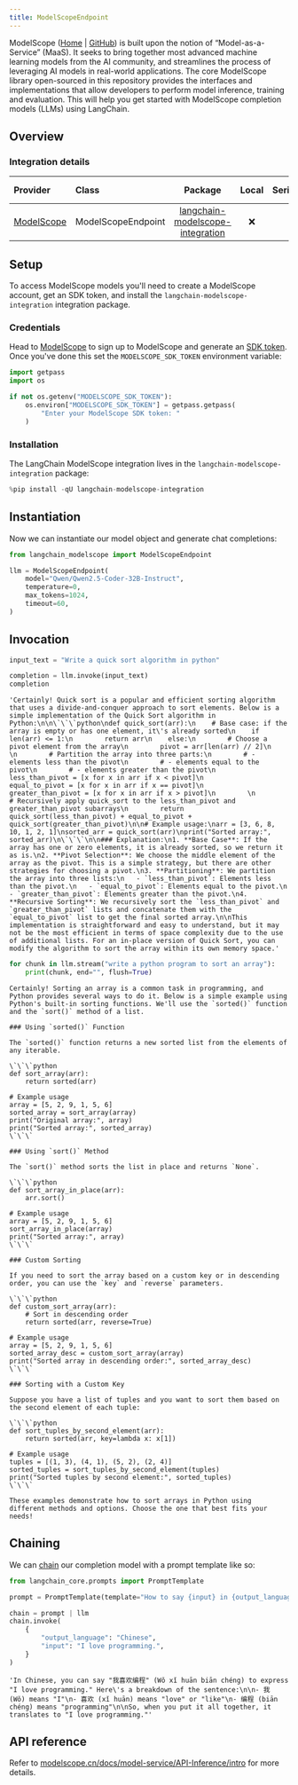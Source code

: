 ```yaml
---
title: ModelScopeEndpoint
---
```



ModelScope ([Home](https://www.modelscope.cn/) | [GitHub](https://github.com/modelscope/modelscope)) is built upon the notion of “Model-as-a-Service” (MaaS). It seeks to bring together most advanced machine learning models from the AI community, and streamlines the process of leveraging AI models in real-world applications. The core ModelScope library open-sourced in this repository provides the interfaces and implementations that allow developers to perform model inference, training and evaluation. This will help you get started with ModelScope completion models (LLMs) using LangChain.

## Overview

### Integration details

| Provider  | Class | Package | Local | Serializable | Package downloads | Package latest |
| :--- | :--- | :---: | :---: |  :---: | :---: | :---: |
| [ModelScope](/oss/integrations/providers/modelscope/) | ModelScopeEndpoint | [langchain-modelscope-integration](https://pypi.org/project/langchain-modelscope-integration/) | ❌ | ❌ | ![PyPI - Downloads](https://img.shields.io/pypi/dm/langchain-modelscope-integration?style=flat-square&label=%20) | ![PyPI - Version](https://img.shields.io/pypi/v/langchain-modelscope-integration?style=flat-square&label=%20) |

## Setup

To access ModelScope models you'll need to create a ModelScope account, get an SDK token, and install the `langchain-modelscope-integration` integration package.

### Credentials

Head to [ModelScope](https://modelscope.cn/) to sign up to ModelScope and generate an [SDK token](https://modelscope.cn/my/myaccesstoken). Once you've done this set the `MODELSCOPE_SDK_TOKEN` environment variable:

```python
import getpass
import os

if not os.getenv("MODELSCOPE_SDK_TOKEN"):
    os.environ["MODELSCOPE_SDK_TOKEN"] = getpass.getpass(
        "Enter your ModelScope SDK token: "
    )
```

### Installation

The LangChain ModelScope integration lives in the `langchain-modelscope-integration` package:

```python
%pip install -qU langchain-modelscope-integration
```

## Instantiation

Now we can instantiate our model object and generate chat completions:

```python
from langchain_modelscope import ModelScopeEndpoint

llm = ModelScopeEndpoint(
    model="Qwen/Qwen2.5-Coder-32B-Instruct",
    temperature=0,
    max_tokens=1024,
    timeout=60,
)
```

## Invocation

```python
input_text = "Write a quick sort algorithm in python"

completion = llm.invoke(input_text)
completion
```

```output
'Certainly! Quick sort is a popular and efficient sorting algorithm that uses a divide-and-conquer approach to sort elements. Below is a simple implementation of the Quick Sort algorithm in Python:\n\n\`\`\`python\ndef quick_sort(arr):\n    # Base case: if the array is empty or has one element, it\'s already sorted\n    if len(arr) <= 1:\n        return arr\n    else:\n        # Choose a pivot element from the array\n        pivot = arr[len(arr) // 2]\n        \n        # Partition the array into three parts:\n        # - elements less than the pivot\n        # - elements equal to the pivot\n        # - elements greater than the pivot\n        less_than_pivot = [x for x in arr if x < pivot]\n        equal_to_pivot = [x for x in arr if x == pivot]\n        greater_than_pivot = [x for x in arr if x > pivot]\n        \n        # Recursively apply quick_sort to the less_than_pivot and greater_than_pivot subarrays\n        return quick_sort(less_than_pivot) + equal_to_pivot + quick_sort(greater_than_pivot)\n\n# Example usage:\narr = [3, 6, 8, 10, 1, 2, 1]\nsorted_arr = quick_sort(arr)\nprint("Sorted array:", sorted_arr)\n\`\`\`\n\n### Explanation:\n1. **Base Case**: If the array has one or zero elements, it is already sorted, so we return it as is.\n2. **Pivot Selection**: We choose the middle element of the array as the pivot. This is a simple strategy, but there are other strategies for choosing a pivot.\n3. **Partitioning**: We partition the array into three lists:\n   - `less_than_pivot`: Elements less than the pivot.\n   - `equal_to_pivot`: Elements equal to the pivot.\n   - `greater_than_pivot`: Elements greater than the pivot.\n4. **Recursive Sorting**: We recursively sort the `less_than_pivot` and `greater_than_pivot` lists and concatenate them with the `equal_to_pivot` list to get the final sorted array.\n\nThis implementation is straightforward and easy to understand, but it may not be the most efficient in terms of space complexity due to the use of additional lists. For an in-place version of Quick Sort, you can modify the algorithm to sort the array within its own memory space.'
```

```python
for chunk in llm.stream("write a python program to sort an array"):
    print(chunk, end="", flush=True)
```

```output
Certainly! Sorting an array is a common task in programming, and Python provides several ways to do it. Below is a simple example using Python's built-in sorting functions. We'll use the `sorted()` function and the `sort()` method of a list.

### Using `sorted()` Function

The `sorted()` function returns a new sorted list from the elements of any iterable.

\`\`\`python
def sort_array(arr):
    return sorted(arr)

# Example usage
array = [5, 2, 9, 1, 5, 6]
sorted_array = sort_array(array)
print("Original array:", array)
print("Sorted array:", sorted_array)
\`\`\`

### Using `sort()` Method

The `sort()` method sorts the list in place and returns `None`.

\`\`\`python
def sort_array_in_place(arr):
    arr.sort()

# Example usage
array = [5, 2, 9, 1, 5, 6]
sort_array_in_place(array)
print("Sorted array:", array)
\`\`\`

### Custom Sorting

If you need to sort the array based on a custom key or in descending order, you can use the `key` and `reverse` parameters.

\`\`\`python
def custom_sort_array(arr):
    # Sort in descending order
    return sorted(arr, reverse=True)

# Example usage
array = [5, 2, 9, 1, 5, 6]
sorted_array_desc = custom_sort_array(array)
print("Sorted array in descending order:", sorted_array_desc)
\`\`\`

### Sorting with a Custom Key

Suppose you have a list of tuples and you want to sort them based on the second element of each tuple:

\`\`\`python
def sort_tuples_by_second_element(arr):
    return sorted(arr, key=lambda x: x[1])

# Example usage
tuples = [(1, 3), (4, 1), (5, 2), (2, 4)]
sorted_tuples = sort_tuples_by_second_element(tuples)
print("Sorted tuples by second element:", sorted_tuples)
\`\`\`

These examples demonstrate how to sort arrays in Python using different methods and options. Choose the one that best fits your needs!
```

## Chaining

We can [chain](/oss/how-to/sequence/) our completion model with a prompt template like so:

```python
from langchain_core.prompts import PromptTemplate

prompt = PromptTemplate(template="How to say {input} in {output_language}:\n")

chain = prompt | llm
chain.invoke(
    {
        "output_language": "Chinese",
        "input": "I love programming.",
    }
)
```

```output
'In Chinese, you can say "我喜欢编程" (Wǒ xǐ huān biān chéng) to express "I love programming." Here\'s a breakdown of the sentence:\n\n- 我 (Wǒ) means "I"\n- 喜欢 (xǐ huān) means "love" or "like"\n- 编程 (biān chéng) means "programming"\n\nSo, when you put it all together, it translates to "I love programming."'
```

## API reference

Refer to [modelscope.cn/docs/model-service/API-Inference/intro](https://modelscope.cn/docs/model-service/API-Inference/intro) for more details.
